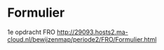# Formulier
1e opdracht FRO 
http://29093.hosts2.ma-cloud.nl/bewijzenmap/periode2/FRO/Formulier.html
